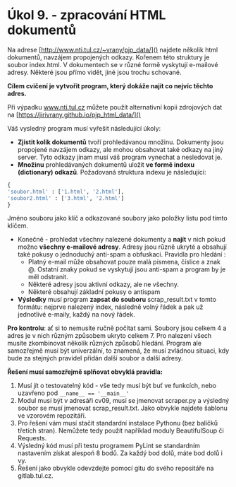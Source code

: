 # Úkol 9. - zpracování HTML dokumentů

Na adrese [http://www.nti.tul.cz/~vrany/pjp_data/]() najdete několik html dokumentů, navzájem propojených odkazy. Kořenem této struktury je soubor index.html. V dokumentech se v různé formě vyskytují e-mailové adresy. Některé jsou přímo vidět, jiné jsou trochu schované.

**Cílem cvičení je vytvořit program, který dokáže najít co nejvíc těchto adres.** 

Při výpadku www.nti.tul.cz můžete použít alternativní kopii zdrojových dat na [https://jirivrany.github.io/pjp_html_data/]()

Váš vysledný program musí vyřešit následující úkoly:

* **Zjistit kolik dokumentů** tvoří prohledávanou množinu. Dokumenty jsou propojené navzájem odkazy, ale mohou obsahovat také odkazy na jiný server. Tyto odkazy jinam musí váš program vynechat a nesledovat je. 
* **Množinu** prohledávaných dokumentů uložit **ve formě indexu (dictionary) odkazů**. Požadovaná struktura indexu je následující:

```python
{
'soubor.html' : ['1.html', '2.html'], 
'soubor2.html' : ['3.html', '2.html']
}
```
Jméno souboru jako klíč a odkazované soubory jako položky listu pod tímto klíčem.
* Konečně - prohledat všechny nalezené dokumenty a **najít** v nich pokud možno **všechny e-mailové adresy**. Adresy jsou různě ukryté a obsahují také pokusy o jednoduchý anti-spam a obfuskaci. Pravidla pro hledání :
    * Platný e-mail může obsahovat pouze malá písmena, číslice a znak @. Ostatní znaky pokud se vyskytují jsou anti-spam a program by je měl odstranit.
    * Některé adresy jsou aktivní odkazy, ale ne všechny.
    * Některé obsahují základní pokusy o antispam
* **Výsledky** musí program **zapsat do souboru** scrap_result.txt v tomto formátu: nejprve nalezený index, následně volný řádek a pak už jednotlivé e-maily, každý na nový řádek.

**Pro kontrolu**: ať si to nemusíte ručně počítat sami. Soubory jsou celkem 4 a adres je v nich různým způsobem ukryto celkem 7. Pro nalezení všech musíte zkombinovat několik různých způsobů hledání. Program ale samozřejmě musí být univerzální, to znamená, že musí zvládnou situaci, kdy bude za stejných pravidel přidán další soubor a další adresy.

**Řešení musí samozřejmě splňovat obvyklá pravidla:**

1. Musí jít o testovatelný kód - vše tedy musí být buť ve funkcích, nebo uzavřeno pod `__name__ == '__main__'`
2. Modul musí být v adresáři cv09, musí se jmenovat scraper.py a výsledný soubor se musí jmenovat scrap_result.txt. Jako obvykle najdete šablonu ve vzorovém repozitáři.  
3. Pro řešení vám musí stačit standardní instalace Pythonu (bez balíčků třetích stran). Nemůžete tedy použít například moduly BeautifulSoup či Requests.
4. Výsledný kód musí při testu programem PyLint se standardním nastavením získat alespoń 8 bodů. Za každý bod dolů, máte bod dolů i vy.
5. Řešení jako obvykle odevzdejte pomocí gitu do svého repositáře na gitlab.tul.cz.
